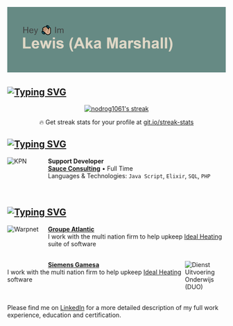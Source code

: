 ![img](/header.png)

## [![Typing SVG](https://readme-typing-svg.herokuapp.com?color=%23668A84&lines=My+Stats)](https://git.io/typing-svg)

<!-- GitHub Readme Streak Stats - https://github.com/DenverCoder1/github-readme-streak-stats -->
<p align="center">
  <a href="https://github.com/DenverCoder1/github-readme-streak-stats">
    <img title="🔥 Get streak stats for your profile at git.io/streak-stats" alt="nodrog1061's streak" src="https://github-readme-streak-stats.herokuapp.com/?user=nodrog1061&theme=monokai-metallian&hide_border=true"/>
  </a>
  <p align="center">🔥 Get streak stats for your profile at <a href="https://git.io/streak-stats">git.io/streak-stats</a></p>
</p>


## [![Typing SVG](https://readme-typing-svg.herokuapp.com?color=%23668A84&lines=Who+I+Work+For)](https://git.io/typing-svg)


[<img align="left" height="94px" width="94px" alt="KPN" src="https://pbs.twimg.com/profile_images/704962258863005696/G94ENfqo.jpg"/>](https://www.kpn.com/)

**Support Developer** \
[**Sauce Consulting**](https://www.wearesauce.io) • Full Time \
Languages & Technologies: `Java Script`, `Elixir`, `SQL`, `PHP` \
<br/>
<br/>


## [![Typing SVG](https://readme-typing-svg.herokuapp.com?color=%23668A84&lines=Who+I+Work+With)](https://git.io/typing-svg)


[<img align="left" height="94px" width="94px" alt="Warpnet" src="https://pbs.twimg.com/profile_images/821657853064777729/sjops9vj.jpg"/>](https://warpnet.nl/)

[**Groupe Atlantic**](https://www.groupe-atlantic.fr/en) \
I work with the multi nation firm to help upkeep [Ideal Heating](https://idealheating.com) suite of software \
<br/>

[<img align="right" height="94px" width="94px" alt="Dienst Uitvoering Onderwijs (DUO)" src="https://pbs.twimg.com/profile_images/1410482494684680192/m-_Rk0PF.jpg"/>](https://duo.nl/)

[**Siemens Gamesa**](https://www.groupe-atlantic.fr/en) \
I work with the multi nation firm to help upkeep [Ideal Heating](https://idealheating.com) software \
<br/>
<br/>

Please find me on [LinkedIn](https://www.linkedin.com/in/lewis-taylor-0603a9161) for a more detailed description of my full work experience, education and certification.
